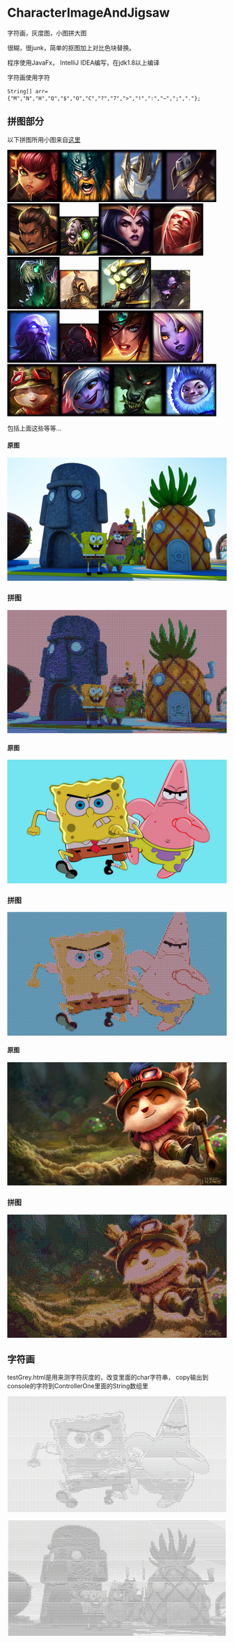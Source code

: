 # CharacterImageAndJigsaw

字符画，灰度图，小图拼大图

很糊，很junk，简单的抠图加上对比色块替换。

程序使用JavaFx， IntelliJ IDEA编写，在jdk1.8以上编译

字符画使用字符 

    String[] arr={"M","N","H","Q","$","O","C","?","7",">","!",":","–",";","."};

## 拼图部分
以下拼图所用小图来自<a href="https://github.com/yanghaoMine4ever/CharacterImageAndJigsaw/tree/master/resource">这里</a>

![](resource/1_Web_0.jpg)![](resource/2_Web_0.jpg)![](resource/3_Web_0.jpg)![](resource/4_Web_0.jpg)![](resource/5_Web_0.jpg)![](resource/6_Web_0.jpg)![](resource/7_Web_0.jpg)![](resource/8_Web_0.jpg)![](resource/9_Web_0.jpg)![](resource/10_Web_0.jpg)![](resource/11_Web_0.jpg)![](resource/12_Web_0.jpg)![](resource/13_Web_0.jpg)![](resource/14_Web_0.jpg)![](resource/15_Web_0.jpg)![](resource/16_Web_0.jpg)![](resource/17_Web_0.jpg)![](resource/18_Web_0.jpg)![](resource/19_Web_0.jpg)![](resource/20_Web_0.jpg)

包括上面这些等等...


#### 原图
![](images/3c78bf4685db8203972f98411b67e4cb.jpg)
### 拼图
![](images/1522072231125.png)

#### 原图
![](images/hmbb.jpg)
### 拼图
![](images/1522072318706.png)

#### 原图
![](images/tm.jpg)
### 拼图
![](images/1522072385528.png)

## 字符画

testGrey.html是用来测字符灰度的，改变里面的char字符串，
copy输出到console的字符到ControllerOne里面的String数组里

![](images/c.jpg)

![](images/cccc.jpg)


